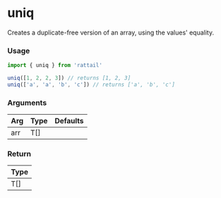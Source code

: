 # uniq

Creates a duplicate-free version of an array, using the values' equality.

### Usage

```ts
import { uniq } from 'rattail'

uniq([1, 2, 2, 3]) // returns [1, 2, 3]
uniq(['a', 'a', 'b', 'c']) // returns ['a', 'b', 'c']
```

### Arguments

| Arg | Type | Defaults |
| --- | ---- | -------- |
| arr | T[]  |          |

### Return

| Type |
| ---- |
| T[]  |
